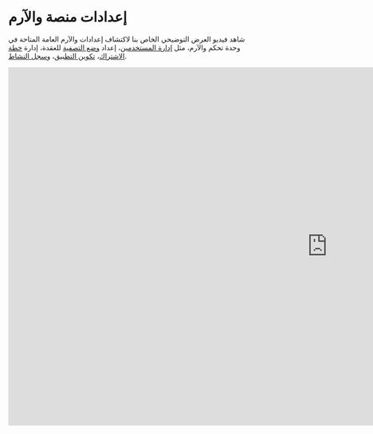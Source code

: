 # إعدادات منصة والآرم

شاهد فيديو العرض التوضيحي الخاص بنا لاكتشاف إعدادات والآرم العامة المتاحة في وحدة تحكم والآرم، مثل [إدارة المستخدمين](../user-guides/settings/users.md)، إعداد [وضع التصفية](../admin-en/configure-wallarm-mode.md#setting-up-the-general-filtration-rule-in-wallarm-console) للعقدة، إدارة [خطة الاشتراك](../about-wallarm/subscription-plans.md)، [تكوين التطبيق](../user-guides/settings/applications.md)، و[سجل النشاط](../user-guides/settings/audit-log.md).

<div class="video-wrapper">
  <iframe width="1280" height="720" src="https://www.youtube.com/embed/8kPa1EsQFaQ" frameborder="0" allow="accelerometer; autoplay; encrypted-media; gyroscope; picture-in-picture" allowfullscreen></iframe>
</div>